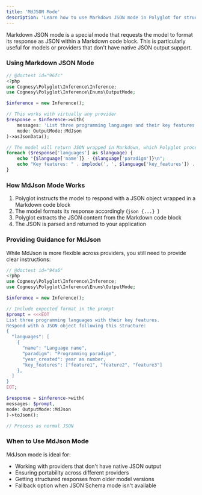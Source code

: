 ```yaml
---
title: 'MdJSON Mode'
description: 'Learn how to use Markdown JSON mode in Polyglot for structured LLM responses.'
---
```


Markdown JSON mode is a special mode that requests the model to format its response as JSON within a Markdown code block. This is particularly useful for models or providers that don't have native JSON output support.

### Using Markdown JSON Mode

```php
// @doctest id="96fc"
<?php
use Cognesy\Polyglot\Inference\Inference;
use Cognesy\Polyglot\Inference\Enums\OutputMode;

$inference = new Inference();

// This works with virtually any provider
$response = $inference->with(
    messages: 'List three programming languages and their key features.',
    mode: OutputMode::MdJson
)->asJsonData();

// The model will return JSON wrapped in Markdown, which Polyglot processes for you
foreach ($response['languages'] as $language) {
    echo "{$language['name']} - {$language['paradigm']}\n";
    echo "Key features: " . implode(', ', $language['key_features']) . "\n\n";
}
```

### How MdJson Mode Works

1. Polyglot instructs the model to respond with a JSON object wrapped in a Markdown code block
2. The model formats its response accordingly (```json {...} ```)
3. Polyglot extracts the JSON content from the Markdown code block
4. The JSON is parsed and returned to your application

### Providing Guidance for MdJson

While MdJson is more flexible across providers, you still need to provide clear instructions:

```php
// @doctest id="94a6"
<?php
use Cognesy\Polyglot\Inference\Inference;
use Cognesy\Polyglot\Inference\Enums\OutputMode;

$inference = new Inference();

// Include expected format in the prompt
$prompt = <<<EOT
List three programming languages with their key features.
Respond with a JSON object following this structure:
{
  "languages": [
    {
      "name": "Language name",
      "paradigm": "Programming paradigm",
      "year_created": year as number,
      "key_features": ["feature1", "feature2", "feature3"]
    },
  ]
}
EOT;

$response = $inference->with(
messages: $prompt,
mode: OutputMode::MdJson
)->toJson();

// Process as normal JSON
```

### When to Use MdJson Mode

MdJson mode is ideal for:
- Working with providers that don't have native JSON output
- Ensuring portability across different providers
- Getting structured responses from older model versions
- Fallback option when JSON Schema mode isn't available
